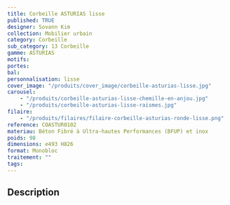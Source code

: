 ```yaml
---
title: Corbeille ASTURIAS lisse
published: TRUE
designer: Sovann Kim
collection: Mobilier urbain
category: Corbeille
sub_category: 13 Corbeille
gamme: ASTURIAS
motifs:
portes:
bal:
personnalisation: lisse
cover_image: "/produits/cover_image/corbeille-asturias-lisse.jpg"
carousel:
    - "/produits/corbeille-asturias-lisse-chemille-en-anjou.jpg"
    - "/produits/corbeille-asturias-lisse-raismes.jpg"
filaire:
    - "/produits/filaires/filaire-corbeille-asturias-ronde-lisse.png"
reference: COASTUR0102
materiau: Béton Fibré à Ultra-hautes Performances (BFUP) et inox
poids: 98
dimensions: ⌀493 H826
format: Monobloc
traitement: ""
tags:
---
```


## Description

